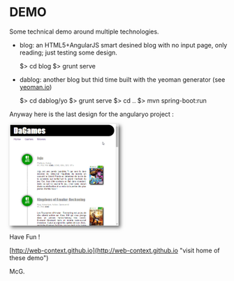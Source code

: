 DEMO
====


Some technical demo around multiple technologies.

- blog: an HTML5+AngularJS smart desined blog with no input page, only reading; just testing some design.

    $> cd blog
    $> grunt serve

- dablog: another blog but thid time built with the yeoman generator (see [yeoman.io](http://yeoman.io "Visit the home of Sir Yeoman !"))

    $> cd dablog/yo
    $> grunt serve
    $> cd ..
    $> mvn spring-boot:run

Anyway here is the last design for the angularyo project :

<a href="./docs/images/posts_games_preview.png"><img title="First preview of Blog Design" src="./docs/images/posts_games_preview.png" style="width:250px; box-shadow:4px 4px 8px #666;"/></a>

Have Fun !


[http://web-context.github.io](http://web-context.github.io "visit home of these demo")

McG.